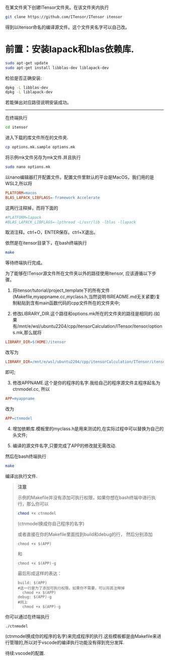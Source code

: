 在某文件夹下创建ITensor文件夹。在该文件夹内执行

```bash
git clone https://github.com/ITensor/ITensor itensor
```
得到以itensor命名的编译源文件。这个文件夹名字可以自己改。

# 前置：安装lapack和blas依赖库.

```bash
sudo apt-get update
sudo apt-get install libblas-dev liblapack-dev
```

检验是否正确安装:
    
```bash
dpkg -L libblas-dev
dpkg -L liblapack-dev
```
若能弹出对应路径说明安装成功。

---

在终端执行

```bash
cd itensor
```

进入下载的库文件所在的文件夹.

```bash
cp options.mk.sample options.mk
```

将示例mk文件另存为mk文件.并且执行

```bash
sudo nano options.mk
```

以nano编辑器打开配置文件。配置文件里默认的平台是MacOS，我们用的是WSL2,所以将

```mk
PLATFORM=macos
BLAS_LAPACK_LIBFLAGS=-framework Accelerate
```

这两行注释掉，而将下面的

```mk
#PLATFORM=lapack
#BLAS_LAPACK_LIBFLAGS=-lpthread -L/usr/lib -lblas -llapack
```

取消注释。ctrl+O，ENTER保存。ctrl+X退出。

依然是在itensor目录下，在bash终端执行

```bash
make
```

等待终端执行完成。

为了能够在ITensor源文件所在文件夹以外的路径使用Itensor,
应该遵循以下步骤。

1. 将itensor/tutorial/project_template下的所有文件(Makefile,myappname.cc,myclass.h,当然说明书README.md无关紧要)复制粘贴到含有main函数代码的cpp文件所在的文件夹中;

2. 修改LIBRARY_DIR.这个路径和options.mk所在的文件夹的路径是相同的.(如果有/mnt/e/wsl/ubuntu2204/cpp/itensorCalculation/ITensor/itensor/options.mk,那么就将

```Makefile
LIBRARY_DIR=$(HOME)/itensor
```

改写为

```Makefile
LIBRARY_DIR=/mnt/e/wsl/ubuntu2204/cpp/itensorCalculation/ITensor/itensor
```

即可;

3. 修改APPNAME.这个是你的程序的名字.我给自己的程序源文件主程序起名为ctnmodel.cc,
所以

```Makefile
APP=myappname
```

改为

```Makefile
APP=ctnmodel
```

4. 增加依赖库.模板里的myclass.h是用来测试的,在实际过程中可以替换为自己的头文件;

5. 编译的源文件名字,只要完成了APP的修改就无需改动.

然后在bash终端执行

```bash
make
```

编译出执行文件.

>**注意**
>
>示例的Makefile并没有添加可执行权限，如果你想在bash终端中进行执行，那么你可以
>
>```bash
>chmod +x ctnmodel
>```
>(ctnmodel换成你自己程序的名字)
>
>或者直接在你的Makefile里面找到build和debug的行，
>然后分别添加
>```
>chmod +x $(APP)
>```
>
>和
>```
>chmod +x $(APP)-g
>```
>最后形成这样的表达：
>
>```
>build: $(APP)
>#这一行是为了添加可执行权限，如果你不需要，可以将其注释掉
>	chmod +x $(APP)
>debug: $(APP)-g
>#同上
>	chmod +x $(APP)-g
>```

你可以通过在终端执行

```bash
./ctnmodel
```

(ctnmodel换成你的程序的名字)来完成程序的执行.这些模板都是由Makefile来进行管理的,所以对于vscode的编译执行功能没有得到充分发挥.


待续:vscode的配置.

<!-- 一个解决的办法是在VSCode里配置includePath.

你可以在工程文件夹里新建一个c_pp_properties.json并且写入以下内容:

```json
{
    "configurations": [
        {
            "name": "Linux",
            "includePath": [
                "${workspaceFolder}/**/*.h",
                "${workspaceFolder}/**/*.hpp",
                "/mnt/e/wsl/ubuntu2204/cpp/itensorCalculation/ITensor/itensor/*"
            ],
            "defines": [],
            "compilerPath": "/usr/bin/g++",
            "cStandard": "gnu17",
            "cppStandard": "gnu++14",
            "intelliSenseMode": "linux-gcc-x64"
        }
    ],
    "version": 4
}

```

新建一个tasks.json并且写入以下内容:

```json
{
    "version": "2.0.0",
    "tasks": [
        {
            "label": "build",
            "type": "shell",
            "command": "make build",
            "group": {
                "kind": "build",
                "isDefault": true
            },
            "problemMatcher": "$gcc"
        },
        {
            "label": "debug",
            "type": "shell",
            "command": "make debug",
            "group": "build",
            "problemMatcher": "$gcc"
        }
    ]
}
```

新建launch.json文件并且写入:
```json
{
    "version": "0.2.0",
    "configurations": [
        {
            "name": "(gdb) Launch",
            "type": "cppdbg",
            "request": "launch",
            "program": "${workspaceFolder}/ctnmodel",
            "args": [],
            "stopAtEntry": false,
            "cwd": "${workspaceFolder}",
            "environment": [],
            "externalConsole": true,
            "MIMode": "gdb",
            "setupCommands": [
                {
                    "description": "Enable pretty-printing for gdb",
                    "text": "-enable-pretty-printing",
                    "ignoreFailures": true
                }
            ]
        }
    ]
}
``` -->
